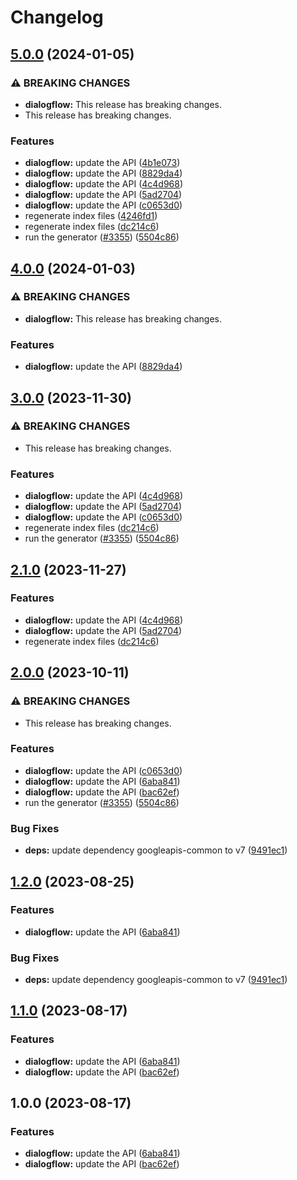 # Changelog

## [5.0.0](https://github.com/googleapis/google-api-nodejs-client/compare/dialogflow-v4.0.0...dialogflow-v5.0.0) (2024-01-05)


### ⚠ BREAKING CHANGES

* **dialogflow:** This release has breaking changes.
* This release has breaking changes.

### Features

* **dialogflow:** update the API ([4b1e073](https://github.com/googleapis/google-api-nodejs-client/commit/4b1e0734d9ae8775a64c0cf438cd3f657a2066b4))
* **dialogflow:** update the API ([8829da4](https://github.com/googleapis/google-api-nodejs-client/commit/8829da4a7ee2885ae8b580eed903b2df5526918f))
* **dialogflow:** update the API ([4c4d968](https://github.com/googleapis/google-api-nodejs-client/commit/4c4d968f3f64306083692f333b097b4dfe5f4fd3))
* **dialogflow:** update the API ([5ad2704](https://github.com/googleapis/google-api-nodejs-client/commit/5ad2704b11d402dcfd049195486bd1550cde5c4d))
* **dialogflow:** update the API ([c0653d0](https://github.com/googleapis/google-api-nodejs-client/commit/c0653d0317a1e101ae3d75fd3d8ef84f29d19e57))
* regenerate index files ([4246fd1](https://github.com/googleapis/google-api-nodejs-client/commit/4246fd1c6484dac0d636d48a2dfcbfcbb2668702))
* regenerate index files ([dc214c6](https://github.com/googleapis/google-api-nodejs-client/commit/dc214c6fc788530f9723840985ef901e725b4330))
* run the generator ([#3355](https://github.com/googleapis/google-api-nodejs-client/issues/3355)) ([5504c86](https://github.com/googleapis/google-api-nodejs-client/commit/5504c86fd61740886047320e2ed70f02a164acd7))

## [4.0.0](https://github.com/googleapis/google-api-nodejs-client/compare/dialogflow-v3.0.0...dialogflow-v4.0.0) (2024-01-03)


### ⚠ BREAKING CHANGES

* **dialogflow:** This release has breaking changes.

### Features

* **dialogflow:** update the API ([8829da4](https://github.com/googleapis/google-api-nodejs-client/commit/8829da4a7ee2885ae8b580eed903b2df5526918f))

## [3.0.0](https://github.com/googleapis/google-api-nodejs-client/compare/dialogflow-v2.1.0...dialogflow-v3.0.0) (2023-11-30)


### ⚠ BREAKING CHANGES

* This release has breaking changes.

### Features

* **dialogflow:** update the API ([4c4d968](https://github.com/googleapis/google-api-nodejs-client/commit/4c4d968f3f64306083692f333b097b4dfe5f4fd3))
* **dialogflow:** update the API ([5ad2704](https://github.com/googleapis/google-api-nodejs-client/commit/5ad2704b11d402dcfd049195486bd1550cde5c4d))
* **dialogflow:** update the API ([c0653d0](https://github.com/googleapis/google-api-nodejs-client/commit/c0653d0317a1e101ae3d75fd3d8ef84f29d19e57))
* regenerate index files ([dc214c6](https://github.com/googleapis/google-api-nodejs-client/commit/dc214c6fc788530f9723840985ef901e725b4330))
* run the generator ([#3355](https://github.com/googleapis/google-api-nodejs-client/issues/3355)) ([5504c86](https://github.com/googleapis/google-api-nodejs-client/commit/5504c86fd61740886047320e2ed70f02a164acd7))

## [2.1.0](https://github.com/googleapis/google-api-nodejs-client/compare/dialogflow-v2.0.0...dialogflow-v2.1.0) (2023-11-27)


### Features

* **dialogflow:** update the API ([4c4d968](https://github.com/googleapis/google-api-nodejs-client/commit/4c4d968f3f64306083692f333b097b4dfe5f4fd3))
* **dialogflow:** update the API ([5ad2704](https://github.com/googleapis/google-api-nodejs-client/commit/5ad2704b11d402dcfd049195486bd1550cde5c4d))
* regenerate index files ([dc214c6](https://github.com/googleapis/google-api-nodejs-client/commit/dc214c6fc788530f9723840985ef901e725b4330))

## [2.0.0](https://github.com/googleapis/google-api-nodejs-client/compare/dialogflow-v1.2.0...dialogflow-v2.0.0) (2023-10-11)


### ⚠ BREAKING CHANGES

* This release has breaking changes.

### Features

* **dialogflow:** update the API ([c0653d0](https://github.com/googleapis/google-api-nodejs-client/commit/c0653d0317a1e101ae3d75fd3d8ef84f29d19e57))
* **dialogflow:** update the API ([6aba841](https://github.com/googleapis/google-api-nodejs-client/commit/6aba84130236c64c6b5c13da9fe2522ae088fe93))
* **dialogflow:** update the API ([bac62ef](https://github.com/googleapis/google-api-nodejs-client/commit/bac62ef9ffd5d7c5e619671fecc75439dca1514a))
* run the generator ([#3355](https://github.com/googleapis/google-api-nodejs-client/issues/3355)) ([5504c86](https://github.com/googleapis/google-api-nodejs-client/commit/5504c86fd61740886047320e2ed70f02a164acd7))


### Bug Fixes

* **deps:** update dependency googleapis-common to v7 ([9491ec1](https://github.com/googleapis/google-api-nodejs-client/commit/9491ec1cdc3c413e7d73edcfcd59cf5c28a7c855))

## [1.2.0](https://github.com/googleapis/google-api-nodejs-client/compare/dialogflow-v1.1.0...dialogflow-v1.2.0) (2023-08-25)


### Features

* **dialogflow:** update the API ([6aba841](https://github.com/googleapis/google-api-nodejs-client/commit/6aba84130236c64c6b5c13da9fe2522ae088fe93))


### Bug Fixes

* **deps:** update dependency googleapis-common to v7 ([9491ec1](https://github.com/googleapis/google-api-nodejs-client/commit/9491ec1cdc3c413e7d73edcfcd59cf5c28a7c855))

## [1.1.0](https://github.com/googleapis/google-api-nodejs-client/compare/dialogflow-v1.0.0...dialogflow-v1.1.0) (2023-08-17)


### Features

* **dialogflow:** update the API ([6aba841](https://github.com/googleapis/google-api-nodejs-client/commit/6aba84130236c64c6b5c13da9fe2522ae088fe93))
* **dialogflow:** update the API ([bac62ef](https://github.com/googleapis/google-api-nodejs-client/commit/bac62ef9ffd5d7c5e619671fecc75439dca1514a))

## 1.0.0 (2023-08-17)


### Features

* **dialogflow:** update the API ([6aba841](https://github.com/googleapis/google-api-nodejs-client/commit/6aba84130236c64c6b5c13da9fe2522ae088fe93))
* **dialogflow:** update the API ([bac62ef](https://github.com/googleapis/google-api-nodejs-client/commit/bac62ef9ffd5d7c5e619671fecc75439dca1514a))
